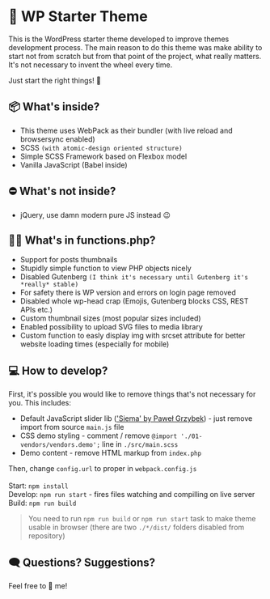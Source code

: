 # 🛫 WP Starter Theme

This is the WordPress starter theme developed to improve themes development process. The main reason to do this theme was make ability to start not from scratch but from that point of the project, what really matters. It's not necessary to invent the wheel every time. 

Just start the right things! 🎉

## 📦 What's inside?

* This theme uses WebPack as their bundler (with live reload and browsersync enabled)
* SCSS `(with atomic-design oriented structure)`
* Simple SCSS Framework based on Flexbox model
* Vanilla JavaScript (Babel inside)

## ⛔ What's **not** inside?

* jQuery, use damn modern pure JS instead 😉

## 🕵️‍♂️ What's in functions.php?

* Support for posts thumbnails
* Stupidly simple function to view PHP objects nicely
* Disabled Gutenberg `(I think it's necessary until Gutenberg it's *really* stable)`
* For safety there is WP version and errors on login page removed
* Disabled whole wp-head crap (Emojis, Gutenberg blocks CSS, REST APIs etc.)
* Custom thumbnail sizes (most popular sizes included)
* Enabled possibility to upload SVG files to media library
* Custom function to easly display img with srcset attribute for better website loading times (especially for mobile)

## 💻 How to develop?

First, it's possible you would like to remove things that's not necessary for you. This includes:

* Default JavaScript slider lib (['Siema' by Paweł Grzybek](https://github.com/pawelgrzybek/siema)) - just remove import from source `main.js` file
* CSS demo styling - comment / remove `@import './01-vendors/vendors.demo';` line in `./src/main.scss`
* Demo content - remove HTML markup from `index.php`

Then, change `config.url` to proper in `webpack.config.js` \
\
Start: `npm install` \
Develop: `npm run start` - fires files watching and compilling on live server \
Build: `npm run build`

> You need to run `npm run build` or `npm run start` task to make theme usable in browser (there are two `./*/dist/` folders disabled from repository)

## 🗨 Questions? Suggestions?

Feel free to 📨 me!
